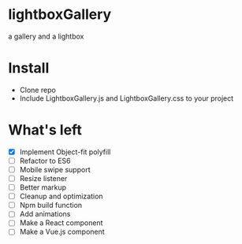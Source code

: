 # lightboxGallery
a gallery and a lightbox

# Install
- Clone repo
- Include LightboxGallery.js and LightboxGallery.css to your project

# What's left
- [x] Implement Object-fit polyfill
- [ ] Refactor to ES6
- [ ] Mobile swipe support
- [ ] Resize listener
- [ ] Better markup
- [ ] Cleanup and optimization
- [ ] Npm build function
- [ ] Add animations
- [ ] Make a React component
- [ ] Make a Vue.js component
